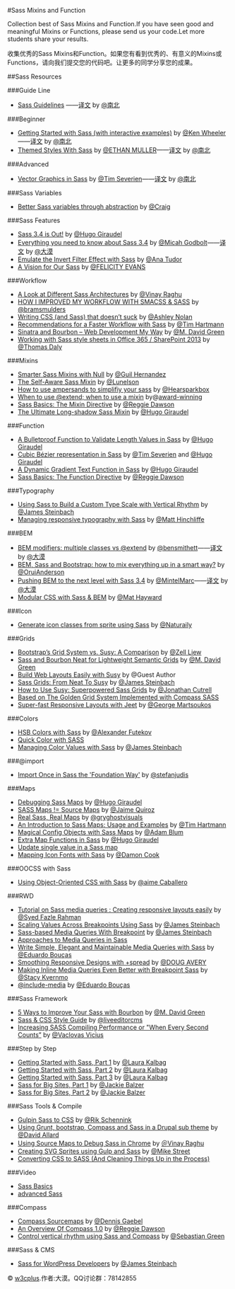 #Sass Mixins and Function

Collection best of Sass Mixins and Function.If you have seen good and meaningful Mixins or Functions, please send us your code.Let more students share your results.

收集优秀的Sass Mixins和Function。如果您有看到优秀的、有意义的Mixins或Functions，请向我们提交您的代码吧。让更多的同学分享您的成果。

##Sass Resources

###Guide Line

- [Sass Guidelines](http://sass-guidelin.es/) ——[译文](http://www.w3cplus.com/blog/tags/466.html) by [@南北](http://weibo.com/sunchongsheng)

###Beginner

- [Getting Started with Sass (with interactive examples)](http://scotch.io/tutorials/css/getting-started-with-sass) by [@Ken Wheeler](http://scotch.io/author/kenwheeler)——[译文](http://www.w3cplus.com/preprocessor/getting-started-with-sass.html) by [@南北](http://weibo.com/sunchongsheng)
- [Themed Styles With Sass](http://seesparkbox.com/foundry/themed_styles_with_sass) by [@ETHAN MULLER](http://seesparkbox.com/foundry/author/ethan_muller)——[译文](http://www.w3cplus.com/preprocessor/themed-styles-with-sass.html) by [@南北](http://weibo.com/sunchongsheng)

###Advanced

- [Vector Graphics in Sass](http://www.sitepoint.com/vector-graphics-sass/) by [@Tim Severien](http://www.sitepoint.com/author/tseverien/)——[译文](http://www.w3cplus.com/preprocessor/vector-graphics-sass.html) by [@南北](http://weibo.com/sunchongsheng)

###Sass Variables

- [Better Sass variables through abstraction](http://craigmdennis.com/articles/better-sass-variables) by [@Craig](http://craigmdennis.com/about)

###Sass Features
- [Sass 3.4 is Out!](http://www.sitepoint.com/sass-3-4-is-out/) by [@Hugo Giraudel](http://www.sitepoint.com/author/hgiraudel/)
- [Everything you need to know about Sass 3.4](http://www.phase2technology.com/blog/everything-you-need-to-know-about-sass-3-4/) by [@Micah Godbolt](http://www.phase2technology.com/author/mgodbolt)——[译文](http://www.w3cplus.com/preprocessor/everything-you-need-to-know-about-sass-3-4.html) by [@大漠](http://www.w3cplus.com)
- [Emulate the Invert Filter Effect with Sass](http://davidwalsh.name/invert-color-sass) by [@Ana Tudor](http://about.me/thebabydino)
- [A Vision for Our Sass](http://alistapart.com/article/a-vision-for-our-sass) by [@FELICITY EVANS](http://alistapart.com/author/fevans)

###Workflow

- [A Look at Different Sass Architectures](http://www.sitepoint.com/look-different-sass-architectures/) by [@Vinay Raghu](http://www.sitepoint.com/author/vraghu/)
- [HOW I IMPROVED MY WORKFLOW WITH SMACSS & SASS](http://bramsmulders.com/how-i-improved-my-workflow-with-smacss-sass.html) by [@bramsmulders](http://twitter.com/bramsmulders)
- [Writing CSS (and Sass) that doesn’t suck](http://ashleynolan.co.uk/blog/writing-css-and-sass-that-doesnt-suck) by [@Ashley Nolan](http://twitter.com/AshNolan_)
- [Recommendations for a Faster Workflow with Sass](http://webdesign.tutsplus.com/articles/recommendations-for-a-faster-workflow-with-sass--cms-21616) by [@Tim Hartmann](http://tutsplus.com/authors/tim-hartmann)
- [Sinatra and Bourbon – Web Development My Way](http://www.sitepoint.com/sinatra-bourbon-web-development-way/) by [@M. David Green](http://www.sitepoint.com/author/mdavidgreen/)
- [Working with Sass style sheets in Office 365 / SharePoint 2013](http://tommdaly.wordpress.com/2015/01/03/working-with-sass-style-sheets-in-office-365-sharepoint-2013/) by [@Thomas Daly](http://tommdaly.wordpress.com/author/tommdaly/)

###Mixins

- [Smarter Sass Mixins with Null](http://blog.teamtreehouse.com/smarter-sass-mixins-null) by [@Guil Hernandez](http://blog.teamtreehouse.com/author/guillermohernandez)
- [The Self-Aware Sass Mixin](http://lunelson.roughdraft.io/cc1b431a69360949dc01-the-self-aware-sass-mixin) by [@Lunelson](https://github.com/lunelson)
- [How to use ampersands to simplifiy your sass](http://seesparkbox.com/foundry/how_to_use_ampersands_to_simplifiy_your_sass) by [@Hearsparkbox](https://twitter.com/hearsparkbox)
- [When to use @⁠extend; when to use a mixin](http://csswizardry.com/2014/11/when-to-use-extend-when-to-use-a-mixin/) by@[award-winning](https://thenetawards.com/)
- [Sass Basics: The Mixin Directive](http://www.sitepoint.com/sass-basics-the-mixin-directive/) by [@Reggie Dawson](http://www.sitepoint.com/author/rdawson/)
- [The Ultimate Long-shadow Sass Mixin](http://www.sitepoint.com/ultimate-long-shadow-sass-mixin/) by [@Hugo Giraudel](http://www.sitepoint.com/author/hgiraudel/)

###Function

- [A Bulletproof Function to Validate Length Values in Sass](http://www.sitepoint.com/bulletproof-function-validate-length-values-sass/) by [@Hugo Giraudel](http://www.sitepoint.com/author/hgiraudel/)
- [Cubic Bézier representation in Sass](http://thesassway.com/advanced/cubic-bezier-representation-in-sass) by [@Tim Severien](http://twitter.com/timseverien) and [@Hugo Giraudel](http://twitter.com/hugogiraudel)
- [A Dynamic Gradient Text Function in Sass](http://www.sitepoint.com/dynamic-gradient-text-function-sass/) by [@Hugo Giraudel](http://www.sitepoint.com/author/hgiraudel/)
- [Sass Basics: The Function Directive](http://www.sitepoint.com/sass-basics-function-directive/) by [@Reggie Dawson](http://www.sitepoint.com/author/rdawson/)

###Typography

- [Using Sass to Build a Custom Type Scale with Vertical Rhythm](http://www.sitepoint.com/using-sass-build-custom-type-scale-vertical-rhythm/) by [@James Steinbach](http://www.sitepoint.com/author/jsteinbach/)
- [Managing responsive typography with Sass](http://maketea.co.uk/2014/11/05/managing-responsive-typography-with-sass.html) by [@Matt Hinchliffe](https://twitter.com/i_like_robots)

###BEM

- [BEM modifiers: multiple classes vs @extend](http://bensmithett.com/bem-modifiers-multiple-classes-vs-extend/) by [@bensmithett](https://twitter.com/bensmithett)——[译文](http://www.w3cplus.com/preprocessor/bem-modifiers-multiple-classes-vs-extend.html) by [@大漠](http://www.w3cplus.com)
- [BEM, Sass and Bootstrap: how to mix everything up in a smart way?](https://medium.com/@andersonorui_/bem-sass-and-bootstrap-9f89dc07d20f) by [@OruiAnderson](https://medium.com/@andersonorui_)
- [Pushing BEM to the next level with Sass 3.4](https://medium.com/@marcmintel/pushing-bem-to-the-next-level-with-sass-3-4-5239d2371321) by [@MintelMarc](https://medium.com/@marcmintel/pushing-bem-to-the-next-level-with-sass-3-4-5239d2371321)——[译文](http://www.w3cplus.com/preprocessor/pushing-bem-to-the-next-level-with-sass-3-4.html) by [@大漠](http://www.w3cplus.com)
- [Modular CSS with Sass & BEM](http://www.mathayward.com/modular-css-with-sass-and-bem/) by [@Mat Hayward](http://www.twitter.com/mathaywarduk)

###Icon

- [Generate icon classes from sprite using Sass](https://medium.com/@naturailycom/generate-icon-classes-from-sprite-using-sass-2be74309e50c) by [@Naturaily](https://medium.com/@naturailycom)

###Grids

- [Bootstrap’s Grid System vs. Susy: A Comparison](http://www.sitepoint.com/bootstraps-grid-system-vs-susy-comparison/) by [@Zell Liew](http://www.sitepoint.com/bootstraps-grid-system-vs-susy-comparison/)
- [Sass and Bourbon Neat for Lightweight Semantic Grids](http://www.sitepoint.com/sass-bourbon-neat-lightweight-semantic-grids/) by [@M. David Green](http://www.sitepoint.com/author/mdavidgreen/)
- [Build Web Layouts Easily with Susy](http://css-tricks.com/build-web-layouts-easily-susy/) by @Guest Author
- [Sass Grids: From Neat To Susy](http://www.sitepoint.com/sass-grids-neat-susy/) by [@James Steinbach](http://www.sitepoint.com/author/jsteinbach/)
- [How to Use Susy: Superpowered Sass Grids](http://webdesign.tutsplus.com/tutorials/how-to-use-susy-superpowered-sass-grids--cms-22744) by [@Jonathan Cutrell](http://tutsplus.com/authors/jonathan-cutrell)
- [Based on The Golden Grid System Implemented with Compass SASS](http://jellyvision.github.io/spread/)
- [Super-fast Responsive Layouts with Jeet](http://www.sitepoint.com/super-fast-responsive-layouts-jeet/) by [@George Martsoukos](http://www.sitepoint.com/author/gmartsoukos/)

###Colors

- [HSB Colors with Sass](http://www.sitepoint.com/hsb-colors-with-sass/) by [@Alexander Futekov](http://www.sitepoint.com/hsb-colors-with-sass/)
- [Quick Color with SASS](http://blog.revelry.co/post/97873761305/quick-color-with-sass) 
- [Managing Color Values with Sass](http://www.sitepoint.com/managing-color-values-with-sass/) by [@James Steinbach](http://www.sitepoint.com/author/jsteinbach/)

###@import

- [Import Once in Sass the 'Foundation Way'](http://4waisenkinder.de/blog/2014/03/06/import-once-in-sass-the-foundation-way/) by [@stefanjudis](http://4waisenkinder.de/blog/2014/03/06/import-once-in-sass-the-foundation-way/)

###Maps

- [Debugging Sass Maps](http://www.sitepoint.com/debugging-sass-maps/) by [@Hugo Giraudel](http://www.sitepoint.com/author/hgiraudel/)
- [SASS Maps != Source Maps](http://www.matrixgroup.net/snackoclock/2014/10/sass-maps-source-maps/) by [@Jaime Quiroz](http://www.matrixgroup.net/snackoclock/author/jquiroz/)
- [Real Sass, Real Maps](http://blog.grayghostvisuals.com/sass/real-sass-real-maps/) by [@gryghostvisuals](http://twitter.com/gryghostvisuals)
- [An Introduction to Sass Maps: Usage and Examples](http://webdesign.tutsplus.com/tutorials/an-introduction-to-sass-maps-usage-and-examples--cms-22184) by [@Tim Hartmann](http://tutsplus.com/authors/tim-hartmann)
- [Magical Config Objects with Sass Maps](http://codepen.io/AdamBlum/blog/config-objects-with-sass-maps) by [@Adam Blum ](http://codepen.io/AdamBlum/)
- [Extra Map Functions in Sass](http://www.sitepoint.com/extra-map-functions-sass/) by [@Hugo Giraudel](http://www.sitepoint.com/author/hgiraudel/)
- [Update single value in a Sass map](http://blackfalcon.roughdraft.io/8943fdfd94463467a41e-update-single-value-in-a-sass-map)
- [Mapping Icon Fonts with Sass](http://webdevstudios.com/2015/01/28/mapping-icon-fonts-with-sass/) by [@Damon Cook](http://webdevstudios.com/author/damon/)

###OOCSS with Sass

- [Using Object-Oriented CSS with Sass](http://thesassway.com/intermediate/using-object-oriented-css-with-sass) by [@aime Caballero](http://twitter.com/jaicab_)

###RWD

- [Tutorial on Sass media queries : Creating responsive layouts easily](http://www.htmlxprs.com/post/15/tutorial-on-sass-media-queries-creating-responsive-layouts-easily) by [@Syed Fazle Rahman](http://www.htmlxprs.com/author/fazlerocks)
- [Scaling Values Across Breakpoints Using Sass](http://www.sitepoint.com/scaling-values-across-breakpoints-using-sass/) by [@James Steinbach](http://www.sitepoint.com/author/jsteinbach/)
- [Sass-based Media Queries With Breakpoint](http://www.sitepoint.com/sass-based-media-queries-with-breakpoint/) by [@James Steinbach](http://www.sitepoint.com/author/jsteinbach/)
- [Approaches to Media Queries in Sass](http://css-tricks.com/approaches-media-queries-sass/)
- [Write Simple, Elegant and Maintainable Media Queries with Sass](http://davidwalsh.name/sass-media-query) by [@Eduardo Bouças](http://eduardoboucas.com/)
- [Smoothing Responsive Designs with +spread](http://viget.com/inspire/responsive-design-with-spread) by [@DOUG AVERY](http://viget.com/about/team/davery)
- [Making Inline Media Queries Even Better with Breakpoint Sass](http://webdevstudios.com/2015/01/20/better-media-queries-breakpoint-sass/) by [@Stacy Kvernmo](http://webdevstudios.com/author/stacy/)
- [@include-media](http://include-media.com/) by [@Eduardo Bouças](http://eduardoboucas.com/)

###Sass Framework

- [5 Ways to Improve Your Sass with Bourbon](http://www.sitepoint.com/5-ways-improve-sass-bourbon/) by [@M. David Green](http://www.sitepoint.com/author/mdavidgreen/)
- [Sass & CSS Style Guide](http://www.liveeditorcms.com/gc/playbook/sass-css-style-guide/) by [@liveeditorcms](http://twitter.com/liveeditorcms)
- [Increasing SASS Compiling Performance or "When Every Second Counts”](https://www.devbridge.com/articles/increasing-sass-compiling-performance-or-when-every-second-counts/) by [@Vaclovas Vicius](https://www.devbridge.com/about-us/vaclovas-vicius)

###Step by Step

- [Getting Started with Sass, Part 1](http://webstandardssherpa.com/reviews/getting-started-with-sass-part-1) by [@Laura Kalbag](http://webstandardssherpa.com/about/authors/laura-kalbag/)
- [Getting Started with Sass, Part 2](http://webstandardssherpa.com/reviews/getting-started-with-sass-part-2) by [@Laura Kalbag](http://webstandardssherpa.com/about/authors/laura-kalbag/)
- [Getting Started with Sass, Part 3](http://webstandardssherpa.com/reviews/getting-started-with-sass-part-3/) by [@Laura Kalbag](http://webstandardssherpa.com/about/authors/laura-kalbag/)
- [Sass for Big Sites, Part 1](http://webstandardssherpa.com/reviews/sass-for-big-sites-part-1) by [@Jackie Balzer](http://webstandardssherpa.com/about/authors/jackie-balzer/)
- [Sass for Big Sites, Part 2](http://webstandardssherpa.com/reviews/sass-for-big-sites-part-2/) by [@Jackie Balzer](http://webstandardssherpa.com/about/authors/jackie-balzer/)

###Sass Tools & Compile

- [Gulpin Sass to CSS](http://rikschennink.nl/thoughts/gulpin-sass-to-css/) by [@Rik Schennink](http://rikschennink.nl)
- [Using Grunt, bootstrap, Compass and Sass in a Drupal sub theme](http://deeson-online.co.uk/labs/using-grunt-bootstrap-compass-and-sass-drupal-sub-theme) by [@David Allard](http://deeson-online.co.uk/category/author/david-allard)
- [Using Source Maps to Debug Sass in Chrome](http://www.sitepoint.com/using-source-maps-debug-sass-chrome/) by [＠Vinay Raghu](http://www.sitepoint.com/author/vraghu/)
- [Creating SVG Sprites using Gulp and Sass](https://www.liquidlight.co.uk/blog/article/creating-svg-sprites-using-gulp-and-sass/) by [@Mike Street](https://www.liquidlight.co.uk/team/mike-street/)
- [Converting CSS to SASS (And Cleaning Things Up in the Process)](http://terrificwebdesign.net/converting-css-sass/)

###Video

- [Sass Basics](http://teamtreehouse.com/library/sass-basics)
- [advanced Sass](http://teamtreehouse.com/library/advanced-sass)

###Compass

- [Compass Sourcemaps](http://web-design-weekly.com/2014/09/12/compass-sourcemaps/) by [@Dennis Gaebel](http://grayghostvisuals.com/)
- [An Overview Of Compass 1.0](http://www.sitepoint.com/an-overview-compass-1-0/) by [@Reggie Dawson](http://www.sitepoint.com/author/rdawson/)
- [Control vertical rhythm using Sass and Compass](http://www.developerdrive.com/2015/02/control-vertical-rhythm-using-sass-and-compass/) by [@Sebastian Green](http://www.developerdrive.com/author/Sebastian-Green)

###Sass & CMS

- [Sass for WordPress Developers](http://www.sitepoint.com/sass-for-wordpress-developers/) by [@James Steinbach](http://www.sitepoint.com/author/jsteinbach/)

 © [w3cplus](http://www.w3cplus.com).作者:大漠。QQ讨论群：78142855
